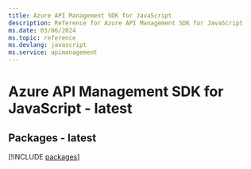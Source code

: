 ```yaml
---
title: Azure API Management SDK for JavaScript
description: Reference for Azure API Management SDK for JavaScript
ms.date: 03/06/2024
ms.topic: reference
ms.devlang: javascript
ms.service: apimanagement
---
```

# Azure API Management SDK for JavaScript - latest
## Packages - latest
[!INCLUDE [packages](api-management-index.md)]